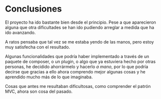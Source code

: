 # Conclusiones

El proyecto ha ido bastante bien desde el principio. Pese a que aparecieron alguna que otra dificultades se han ido pudiendo arreglar a medida que ha ido avanzando.

A ratos pensaba que tal vez se me estaba yendo de las manos, pero estoy muy satisfecha con el resultado.

Algunas funcionalidades que podría haber implementado a través de un paquete de composer, o un plugin, o algo que ya estuviera hecho por otras personas, he decidido ahorrármelo y hacerlo *a mano*, por lo que podría decirse que gracias a ello ahora comprendo mejor algunas cosas y he aprendido mucho más de lo que imaginaba.

Cosas que antes me resultaban dificultosas, como comprender el patrón MVC, ahora son cosa del pasado.
